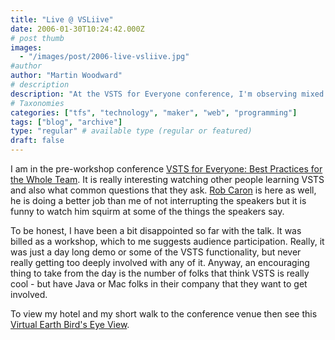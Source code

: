 ```yaml
---
title: "Live @ VSLiive"
date: 2006-01-30T10:24:42.000Z
# post thumb
images:
  - "/images/post/2006-live-vsliive.jpg"
#author
author: "Martin Woodward"
# description
description: "At the VSTS for Everyone conference, I'm observing mixed reactions to the workshop format and the excitement for VSTS among attendees."
# Taxonomies
categories: ["tfs", "technology", "maker", "web", "programming"]
tags: ["blog", "archive"]
type: "regular" # available type (regular or featured)
draft: false
---
```


I am in the pre-workshop conference [VSTS for Everyone: Best Practices for the Whole Team](http://www.ftponline.com/conferences/vslive/2006/sf/vsts.aspx). It is really interesting watching other people learning VSTS and also what common questions that they ask. [Rob Caron](http://blogs.msdn.com/robcaron/default.aspx) is here as well, he is doing a better job than me of not interrupting the speakers but it is funny to watch him squirm at some of the things the speakers say.

To be honest, I have been a bit disappointed so far with the talk. It was billed as a workshop, which to me suggests audience participation. Really, it was just a day long demo or some of the VSTS functionality, but never really getting too deeply involved with any of it. Anyway, an encouraging thing to take from the day is the number of folks that think VSTS is really cool - but have Java or Mac folks in their company that they want to get involved.

To view my hotel and my short walk to the conference venue then see this [Virtual Earth Bird's Eye View](http://local.live.com/default.aspx?v=2&cp=37.784963~-122.40589&style=o&lvl=2&scene=1202678&sp=aN.37.784977_-122.405715_My%20Hotel%20Room_Where%20I%20am%20staying%20for%20VS%20Live~aN.37.785848_-122.406511_Local%20Apple%20Store_Wasted%20too%20much%20time%20here.~aN.37.783742_-122.403554_VS%20Live_).
